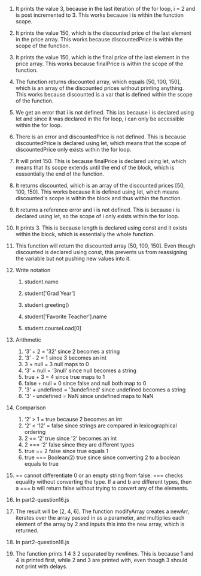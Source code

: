 1. It prints the value 3, because in the last iteration of the for loop, i = 2 and is post incremented to 3. This works because i is within the function scope. 

2. It prints the value 150, which is the discounted price of the last element in the price array. This works because discountedPrice is within the scope of the function. 

3. It prints the value 150, which is the final price of the last element in the price array. This works because finalPrice is within the scope of the function. 

4. The function returns discounted array, which equals [50, 100, 150], which is an array of the discounted prices without printing anything. This works because discounted is a var that is defined within the scope of the function. 

5. We get an error that i is not defined. This ias because i is declared using let and since it was declared in the for loop, i can only be accessible within the for loop. 

6. There is an error and discountedPrice is not defined. This is because discountedPrice is declared using let, which means that the scope of discountedPrice only exists within the for loop.

7. It will print 150. This is because finalPrice is declared using let, which means that its scope extends until the end of the block, which is esssentially the end of the function. 

8. It returns discounted, which is an array of the discounted prices [50, 100, 150]. This works because it is defined using let, which means discounted's scope is within the block and thus within the function.

9. It returns a reference error and i is not defined. This is because i is declared using let, so the scope of i only exists within the for loop.

10. It prints 3. This is because length is declared using const and it exists within the block, which is essentially the whole function.

11. This function will return the discounted array [50, 100, 150]. Even though discounted is declared using const, this prevents us from reassigning the variable but not pushing new values into it. 

12. Write notation
    1.  student.name

    2.  student['Grad Year']

    3.  student.greeting()

    4.  student['Favorite Teacher'].name

    5.  student.courseLoad[0]

13. Arithmetic
    1.  ‘3’ + 2 = '32' since 2 becomes a string
    2.  ‘3’ - 2 = 1 since 3 becomes an int
    3.  3 + null = 3 null maps to 0
    4.  ‘3’ + null = '3null' since null becomes a string
    5.  true + 3 = 4 since true maps to 1
    6.  false + null = 0 since false and null both map to 0
    7.  '3' + undefined = '3undefined' since undefined becomes a string
    8.  '3' - undefined = NaN since undefined maps to NaN

14. Comparison
    1.  ‘2’ > 1 = true because 2 becomes an int
    2.  ‘2’ < ‘12’ = false since strings are compared in lexicographical ordering 
    3.  2 == ‘2’ true since '2' becomes an int
    4.  2 === ‘2’ false since they are different types 
    5.  true == 2 false since true equals 1 
    6.  true === Boolean(2) true since since converting 2 to a boolean equals to true

15. == cannot differentiate 0 or an empty string from false. === checks equality without converting the type. If a and b are different types, then a === b will return false without trying to convert any of the elements.

16. In part2-question16.js

17. The result will be [2, 4, 6]. The function modifyArray creates a newArr, iterates over the array passed in as a parameter, and multiplies each element of the array by 2 and inputs this into the new array, which is returned. 

18. In part2-question18.js

19. The function prints 1 4 3 2 separated by newlines. This is because 1 and 4 is printed first, while 2 and 3 are printed with, even though 3 should not print with delays.